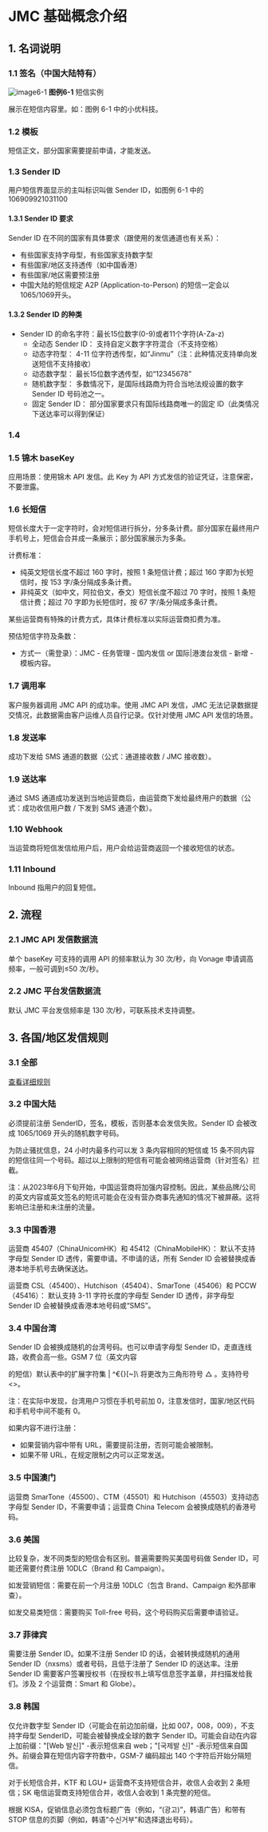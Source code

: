 
# JMC 基础概念介绍


## 1. 名词说明

### 1.1 签名（中国大陆特有）

![image6-1](../../../images/JMC/img6-1.png)
**图例6-1** 短信实例

展示在短信内容里。如：图例 6-1 中的小优科技。

### 1.2 模板

短信正文，部分国家需要提前申请，才能发送。

### 1.3 Sender ID

用户短信界面显示的主叫标识叫做 Sender ID，如图例 6-1 中的 106909921031100

#### 1.3.1 Sender ID 要求

Sender ID 在不同的国家有具体要求（跟使用的发信通道也有关系）：
- 有些国家支持字母型，有些国家支持数字型
- 有些国家/地区支持透传（如中国香港）
- 有些国家/地区需要预注册
- 中国大陆的短信规定 A2P (Application-to-Person) 的短信一定会以1065/1069开头。

#### 1.3.2 Sender ID 的种类

- Sender ID 的命名字符：最长15位数字(0-9)或者11个字符(A-Za-z)
    - 全动态 Sender ID： 支持自定义数字字符混合（不支持空格）
    - 动态字符型： 4-11 位字符透传型，如“Jinmu”（注：此种情况支持单向发送短信不支持接收）
    - 动态数字型： 最长15位数字透传型，如“12345678”
    - 随机数字型： 多数情况下，是国际线路商为符合当地法规设置的数字 Sender ID 号码池之一。
    - 固定 Sender ID： 部分国家要求只有国际线路商唯一的固定 ID（此类情况下送达率可以得到保证）

### 1.4 

### 1.5 锦木 baseKey

应用场景：使用锦木 API 发信。此 Key 为 API 方式发信的验证凭证，注意保密，不要泄露。

### 1.6 长短信

短信长度大于一定字符时，会对短信进行拆分，分多条计费。部分国家在最终用户手机号上，短信会合并成一条展示；部分国家展示为多条。

计费标准：
- 纯英文短信长度不超过 160 字时，按照 1 条短信计费；超过 160 字即为长短信时，按 153 字/条分隔成多条计费。
- 非纯英文（如中文，阿拉伯文，泰文）短信长度不超过 70 字时，按照 1 条短信计费；超过 70 字即为长短信时，按 67 字/条分隔成多条计费。

某些运营商有特殊的计费方式，具体计费标准以实际运营商扣费为准。

预估短信字符及条数：
- 方式一（需登录）：JMC - 任务管理 - 国内发信 or 国际|港澳台发信 - 新增 - 模板内容。

### 1.7 调用率

客户服务器调用 JMC API 的成功率。使用 JMC API 发信，JMC 无法记录数据提交情况，此数据需由客户运维人员自行记录。仅针对使用 JMC API 发信的场景。

### 1.8 发送率

成功下发给 SMS 通道的数据（公式：通道接收数 / JMC 接收数）。

### 1.9 送达率

通过 SMS 通道成功发送到当地运营商后，由运营商下发给最终用户的数据（公式：成功收信用户数 / 下发到 SMS 通道个数）。

### 1.10 Webhook

当运营商将短信发信给用户后，用户会给运营商返回一个接收短信的状态。

### 1.11 Inbound

Inbound 指用户的回复短信。

## 2. 流程


### 2.1 JMC API 发信数据流

单个 baseKey 可支持的调用 API 的频率默认为 30 次/秒，向 Vonage 申请调高频率，一般可调到≤50 次/秒。

### 2.2 JMC 平台发信数据流

默认 JMC 平台发信频率是 130 次/秒，可联系技术支持调整。


## 3. 各国/地区发信规则

### 3.1 全部

[查看详细规则](../attachment/SenderID.md)



### 3.2 中国大陆

必须提前注册 SenderID，签名，模板，否则基本会发信失败。Sender ID 会被改成 1065/1069 开头的随机数字号码。

为防止骚扰信息，24 小时内最多约可以发 3 条内容相同的短信或 15 条不同内容的短信往同一个号码。超过以上限制的短信有可能会被网络运营商（针对签名）拦截。

注：从2023年6月下旬开始，中国运营商将加强内容控制。因此，某些品牌/公司的英文内容或英文签名的短讯可能会在没有营办商事先通知的情况下被屏蔽。这将影响已注册和未注册的流量。

### 3.3 中国香港

运营商 45407（ChinaUnicomHK）和 45412（ChinaMobileHK）：
默认不支持字母型 Sender ID 透传，需要申请。不申请的话，所有 Sender ID 会被替换成香港本地手机号去确保送达。

运营商 CSL（45400）、Hutchison（45404）、SmarTone（45406）和 PCCW（45416）：
默认支持 3-11 字符长度的字母型 Sender ID 透传，非字母型 Sender ID 会被替换成香港本地号码或“SMS”。

### 3.4 中国台湾

Sender ID 会被换成随机的台湾号码。也可以申请字母型 Sender ID，走直连线路，收费会高一些。GSM 7 位（英文内容

的短信）默认表中的扩展字符集 | ^€{}[~]\ 将更改为三角形符号 △ 。支持符号 <>。

注：在实际中发现，台湾用户习惯在手机号前加 0，注意发信时，国家/地区代码和手机号中间不能有 0。

如果内容不进行注册：
- 如果营销内容中带有 URL，需要提前注册，否则可能会被限制。
- 如果不带 URL，在规定限制之内可以正常发送。

### 3.5 中国澳门

运营商 SmarTone（45500）、CTM（45501）和 Hutchison（45503）支持动态字母型 Sender ID，不需要申请；运营商 China Telecom 会被换成随机的香港号码。

### 3.6 美国

比较复杂，发不同类型的短信会有区别。普遍需要购买美国号码做 Sender ID，可能还需要付费注册 10DLC（Brand 和 Campaign）。

如发营销短信：需要在前一个月注册 10DLC（包含 Brand、Campaign 和外部审查）。

如发交易类短信：需要购买 Toll-free 号码，这个号码购买后需要申请验证。

### 3.7 菲律宾

需要注册 Sender ID。如果不注册 Sender ID 的话，会被转换成随机的通用 Sender ID（nxsms）或者号码，且低于注册了 Sender ID 的送达率。注册 Sender ID 需要客户签署授权书（在授权书上填写信息签字盖章，并扫描发给我们。涉及 2 个运营商：Smart 和 Globe）。

### 3.8 韩国

仅允许数字型 Sender ID（可能会在前边加前缀，比如 007，008，009），不支持字母型 SenderID，可能会被替换成全球的数字 Sender ID。可能会自动在内容上加前缀："[Web  발신]" -表示短信来自 web；"[국제발 신]" -表示短信来自国外。前缀会算在短信内容字符数中，GSM-7 编码超出 140 个字符后开始分隔短信。

对于长短信合并，KTF 和 LGU+ 运营商不支持短信合并，收信人会收到 2 条短信；SK 电信运营商支持短信合并，收信人会收到 1 条完整的短信。

根据 KISA，促销信息必须包含标题广告（例如，“(광고)”，韩语广告）和带有 STOP 信息的页脚（例如，韩语“수신거부”和选择退出号码）。








